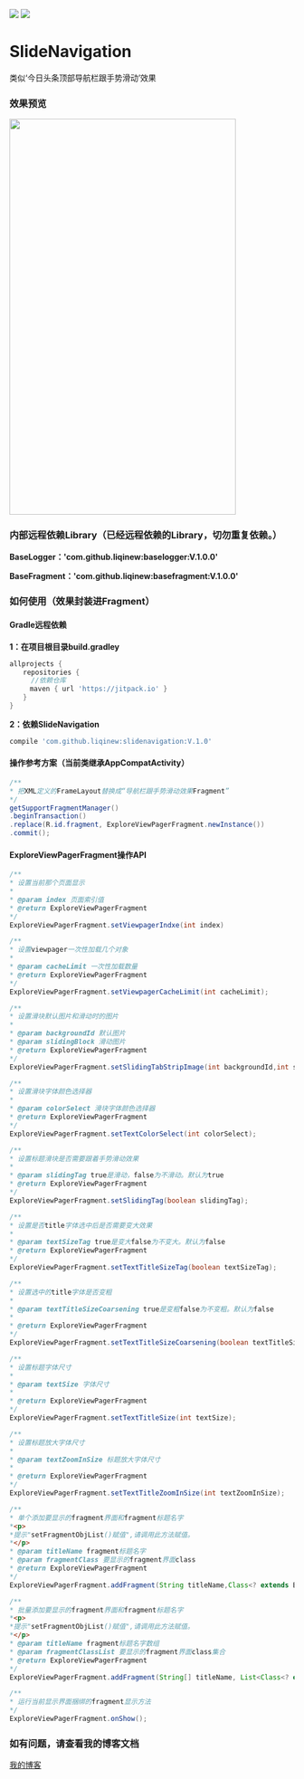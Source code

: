 [![](https://jitpack.io/v/liqinew/slidenavigation.svg)](https://jitpack.io/#liqinew/slidenavigation)
[![](https://img.shields.io/badge/%E4%BD%9C%E8%80%85-%E6%9D%8E%E5%A5%87-orange.svg)](https://github.com/LiqiNew)
# SlideNavigation
类似‘今日头条顶部导航栏跟手势滑动’效果

### 效果预览
<image src="./image/demo.gif" width="400px" height="700px"/>

### 内部远程依赖Library（已经远程依赖的Library，切勿重复依赖。）

**BaseLogger：'com.github.liqinew:baselogger:V.1.0.0'**<br>

**BaseFragment：'com.github.liqinew:basefragment:V.1.0.0'**<br>

### 如何使用（效果封装进Fragment）

#### Gradle远程依赖 ####
**1：在项目根目录build.gradley**	<br>

```gradle
allprojects {
　　repositories {
  　　//依赖仓库
　　　maven { url 'https://jitpack.io' }
　　}
}
```

**2：依赖SlideNavigation**<br>

```gradle
compile 'com.github.liqinew:slidenavigation:V.1.0'
```
#### 操作参考方案（当前类继承AppCompatActivity）
```java
/**
* 把XML定义的FrameLayout替换成“导航栏跟手势滑动效果Fragment”
*/
getSupportFragmentManager()
.beginTransaction()
.replace(R.id.fragment, ExploreViewPagerFragment.newInstance())
.commit();
```
#### ExploreViewPagerFragment操作API 
```java
/**
* 设置当前那个页面显示
*
* @param index 页面索引值
* @return ExploreViewPagerFragment
*/
ExploreViewPagerFragment.setViewpagerIndxe(int index)

/**
* 设置viewpager一次性加载几个对象
*
* @param cacheLimit 一次性加载数量
* @return ExploreViewPagerFragment
*/
ExploreViewPagerFragment.setViewpagerCacheLimit(int cacheLimit);

/**
* 设置滑块默认图片和滑动时的图片
*
* @param backgroundId 默认图片
* @param slidingBlock 滑动图片
* @return ExploreViewPagerFragment
*/
ExploreViewPagerFragment.setSlidingTabStripImage(int backgroundId,int slidingBlock);

/**
* 设置滑块字体颜色选择器
*
* @param colorSelect 滑块字体颜色选择器
* @return ExploreViewPagerFragment
*/
ExploreViewPagerFragment.setTextColorSelect(int colorSelect);

/**
* 设置标题滑块是否需要跟着手势滑动效果
*
* @param slidingTag true是滑动，false为不滑动。默认为true
* @return ExploreViewPagerFragment
*/
ExploreViewPagerFragment.setSlidingTag(boolean slidingTag);

/**
* 设置是否title字体选中后是否需要变大效果
*
* @param textSizeTag true是变大false为不变大。默认为false
* @return ExploreViewPagerFragment
*/
ExploreViewPagerFragment.setTextTitleSizeTag(boolean textSizeTag);

/**
* 设置选中的title字体是否变粗
*
* @param textTitleSizeCoarsening true是变粗false为不变粗。默认为false
*
* @return ExploreViewPagerFragment
*/
ExploreViewPagerFragment.setTextTitleSizeCoarsening(boolean textTitleSizeCoarsening);

/**
* 设置标题字体尺寸
*
* @param textSize 字体尺寸
*
* @return ExploreViewPagerFragment
*/
ExploreViewPagerFragment.setTextTitleSize(int textSize);

/**
* 设置标题放大字体尺寸
*
* @param textZoomInSize 标题放大字体尺寸
*
* @return ExploreViewPagerFragment
*/
ExploreViewPagerFragment.setTextTitleZoomInSize(int textZoomInSize);

/**
* 单个添加要显示的fragment界面和fragment标题名字
*<p>
*提示"setFragmentObjList()赋值",请调用此方法赋值。
*</p>
* @param titleName fragment标题名字
* @param fragmentClass 要显示的fragment界面class
* @return ExploreViewPagerFragment
*/
ExploreViewPagerFragment.addFragment(String titleName,Class<? extends BaseFragment> fragmentClass);

/**
* 批量添加要显示的fragment界面和fragment标题名字
*<p>
*提示"setFragmentObjList()赋值",请调用此方法赋值。
*</p>
* @param titleName fragment标题名字数组
* @param fragmentClassList 要显示的fragment界面class集合
* @return ExploreViewPagerFragment
*/
ExploreViewPagerFragment.addFragment(String[] titleName, List<Class<? extends BaseFragment>> fragmentClassList);

/**
* 运行当前显示界面捆绑的fragment显示方法
*/
ExploreViewPagerFragment.onShow();
```
### 如有问题，请查看我的博客文档
[我的博客](http://www.jianshu.com/p/739759fa36fd) 
